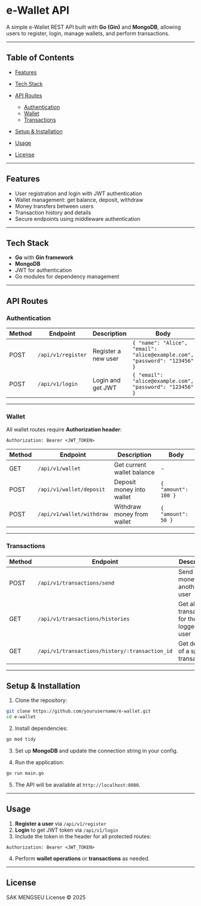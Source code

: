 # e-Wallet API

A simple e-Wallet REST API built with **Go (Gin)** and **MongoDB**, allowing users to register, login, manage wallets, and perform transactions.

---

## Table of Contents

* [Features](#features)
* [Tech Stack](#tech-stack)
* [API Routes](#api-routes)

  * [Authentication](#authentication)
  * [Wallet](#wallet)
  * [Transactions](#transactions)
* [Setup & Installation](#setup--installation)
* [Usage](#usage)
* [License](#license)

---

## Features

* User registration and login with JWT authentication
* Wallet management: get balance, deposit, withdraw
* Money transfers between users
* Transaction history and details
* Secure endpoints using middleware authentication

---

## Tech Stack

* **Go** with **Gin framework**
* **MongoDB**
* JWT for authentication
* Go modules for dependency management

---

## API Routes

### Authentication

| Method | Endpoint           | Description         | Body                                                                      |
| ------ | ------------------ | ------------------- | ------------------------------------------------------------------------- |
| POST   | `/api/v1/register` | Register a new user | `{ "name": "Alice", "email": "alice@example.com", "password": "123456" }` |
| POST   | `/api/v1/login`    | Login and get JWT   | `{ "email": "alice@example.com", "password": "123456" }`                  |

---

### Wallet

All wallet routes require **Authorization header**:

```
Authorization: Bearer <JWT_TOKEN>
```

| Method | Endpoint                  | Description                | Body                |
| ------ | ------------------------- | -------------------------- | ------------------- |
| GET    | `/api/v1/wallet`          | Get current wallet balance | -                   |
| POST   | `/api/v1/wallet/deposit`  | Deposit money into wallet  | `{ "amount": 100 }` |
| POST   | `/api/v1/wallet/withdraw` | Withdraw money from wallet | `{ "amount": 50 }`  |

---

### Transactions

| Method | Endpoint                                       | Description                                 | Body                                         |
| ------ | ---------------------------------------------- | ------------------------------------------- | -------------------------------------------- |
| POST   | `/api/v1/transactions/send`                    | Send money to another user                  | `{ "receiver_id": "USER_ID", "amount": 50 }` |
| GET    | `/api/v1/transactions/histories`               | Get all transactions for the logged-in user | -                                            |
| GET    | `/api/v1/transactions/history/:transaction_id` | Get details of a specific transaction       | -                                            |

---

## Setup & Installation

1. Clone the repository:

```bash
git clone https://github.com/yourusername/e-wallet.git
cd e-wallet
```

2. Install dependencies:

```bash
go mod tidy
```

3. Set up **MongoDB** and update the connection string in your config.

4. Run the application:

```bash
go run main.go
```

5. The API will be available at `http://localhost:8080`.

---

## Usage

1. **Register a user** via `/api/v1/register`
2. **Login** to get JWT token via `/api/v1/login`
3. Include the token in the header for all protected routes:

```
Authorization: Bearer <JWT_TOKEN>
```

4. Perform **wallet operations** or **transactions** as needed.

---

## License

SAK MENGSEU License © 2025
